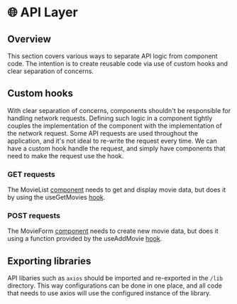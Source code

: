 # 🌐 API Layer

## Overview

This section covers various ways to separate API logic from component code. The intention is to create reusable code via use of custom hooks and clear separation of concerns.

## Custom hooks

With clear separation of concerns, components shouldn't be responsible for handling network requests. Defining such logic in a component tightly couples the implementation of the component with the implementation of the network request. Some API requests are used throughout the application, and it's not ideal to re-write the request every time. We can have a custom hook handle the request, and simply have components that need to make the request use the hook.

### GET requests

The MovieList [component](/client/src/features/MoviesList/index.jsx) needs to get and display movie data, but does it by using the useGetMovies [hook](/client/src/features/MoviesList/api/useGetMovies.js).


### POST requests

The MovieForm [component](/client/src/features/MoviesList/components/MovieForm.jsx) needs to create new movie data, but does it using a function provided by the useAddMovie [hook](/client/src/features/MoviesList/api/useAddMovie.js).

## Exporting libraries

API libaries such as `axios` should be imported and re-exported in the `/lib` directory. This way configurations can be done in one place, and all code that needs to use axios will use the configured instance of the library.
